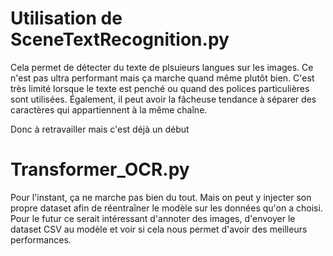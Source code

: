 # Utilisation de SceneTextRecognition.py

Cela permet de détecter du texte de plsuieurs langues sur les images. Ce n'est pas ultra performant mais ça marche quand même plutôt bien.
C'est très limité lorsque le texte est penché ou quand des polices particulières sont utilisées.
Également, il peut avoir la fâcheuse tendance à séparer des caractères qui appartiennent à la même chaîne.

Donc à retravailler mais c'est déjà un début

# Transformer_OCR.py

Pour l'instant, ça ne marche pas bien du tout.
Mais on peut y injecter son propre dataset afin de réentraîner le modèle sur les données qu'on a choisi.
Pour le futur ce serait intéressant d'annoter des images, d'envoyer le dataset CSV au modèle et voir si cela nous permet d'avoir des meilleurs performances.